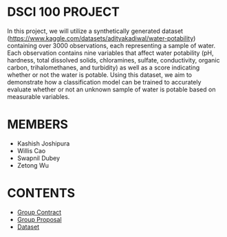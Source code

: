 # DSCI 100 PROJECT 

In this project, we will utilize a synthetically generated dataset (https://www.kaggle.com/datasets/adityakadiwal/water-potability) containing over 3000 observations, each representing a sample of water. Each observation contains nine variables that affect water potability (pH, hardness, total dissolved solids, chloramines, sulfate, conductivity, organic carbon, trihalomethanes, and turbidity) as well as a score indicating whether or not the water is potable. Using this dataset, we aim to demonstrate how a classification model can be trained to accurately evaluate whether or not an unknown sample of water is potable based on measurable variables.

# MEMBERS

- Kashish Joshipura
- Willis Cao
- Swapnil Dubey
- Zetong Wu

# CONTENTS

- [Group Contract](Group_Contract.md)
- [Group Proposal](Project_Proposal.ipynb)
- [Dataset](data/water_potability.csv)

